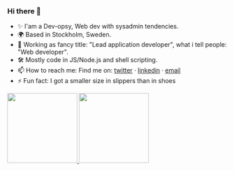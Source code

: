 ### Hi there 👋

<!--
**2lach/2lach** is a ✨ _special_ ✨ repository because its `README.md` (this file) appears on your GitHub profile.

Here are some ideas to get you started:

- 🔭 I’m currently working on ...
- 🌱 I’m currently learning ...
- 👯 I’m looking to collaborate on ...
- 🤔 I’m looking for help with ...
- 💬 Ask me about ...
- 📫 How to reach me: ...
- 😄 Pronouns: ...

-->

- :sparkles: I'am a Dev-opsy, Web dev with sysadmin tendencies.
- :earth_africa: Based in Stockholm, Sweden.
- :briefcase: Working as fancy title: "Lead application developer", what i tell people: "Web developer".
- :hammer_and_wrench: Mostly code in JS/Node.js and shell scripting.
- 📫 How to reach me: Find me on: [twitter](https://twitter.com/2lach) · [linkedin](https://www.linkedin.com/in/slachmann/) · [email](mailto:stefanlachmann@hotmail.com)
- ⚡ Fun fact: I got a smaller size in slippers than in shoes 

<a href="https://github.com/2lach">
  <img height="160em" src="https://github-readme-stats.vercel.app/api?username=2lach&show_icons=true&include_all_commits=true&custom_title=GitHub+Stats&theme=vue">
  <img height="160em" src="https://github-readme-stats.vercel.app/api/top-langs/?username=2lach&layout=compact&theme=vue">
</a>
